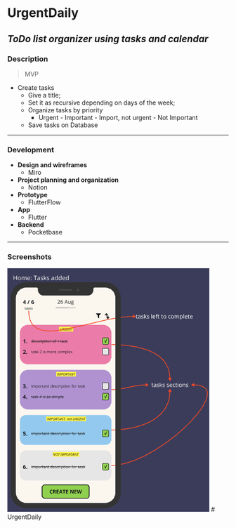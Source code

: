 # UrgentDaily

## *ToDo list organizer using tasks and calendar*

### Description

> MVP
- Create tasks
    - Give a title;
    - Set it as recursive depending on days of the week;
    - Organize tasks by priority
        - Urgent - Important - Import, not urgent - Not Important
    - Save tasks on Database

---

### Development

- **Design and wireframes**
    - Miro
- **Project planning and organization**
  - Notion
- **Prototype**
    - FlutterFlow
- **App**
    - Flutter
- **Backend**
    - Pocketbase

---
### Screenshots

![img.png](img.png)
#   U r g e n t D a i l y 
 
 